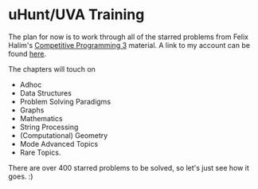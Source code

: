 uHunt/UVA Training 
==============

The plan for now is to work through all of the starred problems from Felix Halim's [Competitive Programming 3](http://cpbook.net/) material. A link to my account can be found [here](http://uhunt.felix-halim.net/id/355248).

The chapters will touch on

* Adhoc
* Data Structures
* Problem Solving Paradigms
* Graphs
* Mathematics
* String Processing
* (Computational) Geometry
* Mode Advanced Topics
* Rare Topics.

There are over 400 starred problems to be solved, so let's just see how it goes. :)
